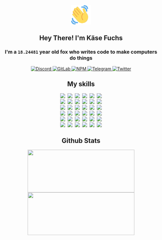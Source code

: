 <div><p align=center><img src=./resources/images/wave.gif width=64px height=64px></p><h2 align=center>Hey There! I'm Käse Fuchs</h2><h3 align=center>I'm a <code>18.24481</code> year old fox who writes code to make computers do things</h3><p align=center><a href=https://discord.com/users/507526681125322772><img alt=Discord src="https://img.shields.io/badge/Discord-5865F2?logo=discord&logoColor=white&style=flat-square#97bed1b71a17307e1b2ea34bffc11321"> </a><a href=https://gitlab.com/kasefuchs><img alt=GitLab src="https://img.shields.io/badge/GitLab-330F63?logo=gitlab&logoColor=white&style=flat-square#97bed1b71a17307e1b2ea34bffc11321"> </a><a href=https://npmjs.com/~kasefuchs><img alt=NPM src="https://img.shields.io/badge/NPM-CB3837?logo=npm&logoColor=white&style=flat-square#97bed1b71a17307e1b2ea34bffc11321"> </a><a href=https://t.me/kasefuchs><img alt=Telegram src="https://img.shields.io/badge/Telegram-2CA5E0?logo=telegram&logoColor=white&style=flat-square#97bed1b71a17307e1b2ea34bffc11321"> </a><a href=https://twitter.com/kasefuchs><img alt=Twitter src="https://img.shields.io/badge/Twitter-1DA1F2?logo=twitter&logoColor=white&style=flat-square#97bed1b71a17307e1b2ea34bffc11321"></a></p><h2 align=center>My skills</h2><p align=center><a href=https://aws.amazon.com/ ><picture><source srcset="https://skillicons.dev/icons?i=aws&theme=dark#97bed1b71a17307e1b2ea34bffc11321" media="(prefers-color-scheme: dark)"><source srcset="https://skillicons.dev/icons?i=aws&theme=light#97bed1b71a17307e1b2ea34bffc11321" media="(prefers-color-scheme: light), (prefers-color-scheme: no-preference)"><img src="https://skillicons.dev/icons?i=aws&theme=light#97bed1b71a17307e1b2ea34bffc11321"></picture></a>&nbsp;&nbsp;<a href=https://en.wikipedia.org/wiki/Bash_(Unix_shell)><picture><source srcset="https://skillicons.dev/icons?i=bash&theme=dark#97bed1b71a17307e1b2ea34bffc11321" media="(prefers-color-scheme: dark)"><source srcset="https://skillicons.dev/icons?i=bash&theme=light#97bed1b71a17307e1b2ea34bffc11321" media="(prefers-color-scheme: light), (prefers-color-scheme: no-preference)"><img src="https://skillicons.dev/icons?i=bash&theme=light#97bed1b71a17307e1b2ea34bffc11321"></picture></a>&nbsp;&nbsp;<a href=https://discord.com/developers/docs><picture><source srcset="https://skillicons.dev/icons?i=bots&theme=dark#97bed1b71a17307e1b2ea34bffc11321" media="(prefers-color-scheme: dark)"><source srcset="https://skillicons.dev/icons?i=bots&theme=light#97bed1b71a17307e1b2ea34bffc11321" media="(prefers-color-scheme: light), (prefers-color-scheme: no-preference)"><img src="https://skillicons.dev/icons?i=bots&theme=light#97bed1b71a17307e1b2ea34bffc11321"></picture></a>&nbsp;&nbsp;<a href=https://www.cloudflare.com/ ><picture><source srcset="https://skillicons.dev/icons?i=cloudflare&theme=dark#97bed1b71a17307e1b2ea34bffc11321" media="(prefers-color-scheme: dark)"><source srcset="https://skillicons.dev/icons?i=cloudflare&theme=light#97bed1b71a17307e1b2ea34bffc11321" media="(prefers-color-scheme: light), (prefers-color-scheme: no-preference)"><img src="https://skillicons.dev/icons?i=cloudflare&theme=light#97bed1b71a17307e1b2ea34bffc11321"></picture></a>&nbsp;&nbsp;<a href=https://en.wikipedia.org/wiki/CSS><picture><source srcset="https://skillicons.dev/icons?i=css&theme=dark#97bed1b71a17307e1b2ea34bffc11321" media="(prefers-color-scheme: dark)"><source srcset="https://skillicons.dev/icons?i=css&theme=light#97bed1b71a17307e1b2ea34bffc11321" media="(prefers-color-scheme: light), (prefers-color-scheme: no-preference)"><img src="https://skillicons.dev/icons?i=css&theme=light#97bed1b71a17307e1b2ea34bffc11321"></picture></a>&nbsp;&nbsp;<a href=https://www.docker.com/ ><picture><source srcset="https://skillicons.dev/icons?i=docker&theme=dark#97bed1b71a17307e1b2ea34bffc11321" media="(prefers-color-scheme: dark)"><source srcset="https://skillicons.dev/icons?i=docker&theme=light#97bed1b71a17307e1b2ea34bffc11321" media="(prefers-color-scheme: light), (prefers-color-scheme: no-preference)"><img src="https://skillicons.dev/icons?i=docker&theme=light#97bed1b71a17307e1b2ea34bffc11321"></picture></a><br><a href=https://www.electronjs.org/ ><picture><source srcset="https://skillicons.dev/icons?i=electron&theme=dark#97bed1b71a17307e1b2ea34bffc11321" media="(prefers-color-scheme: dark)"><source srcset="https://skillicons.dev/icons?i=electron&theme=light#97bed1b71a17307e1b2ea34bffc11321" media="(prefers-color-scheme: light), (prefers-color-scheme: no-preference)"><img src="https://skillicons.dev/icons?i=electron&theme=light#97bed1b71a17307e1b2ea34bffc11321"></picture></a>&nbsp;&nbsp;<a href=https://expressjs.com/ ><picture><source srcset="https://skillicons.dev/icons?i=express&theme=dark#97bed1b71a17307e1b2ea34bffc11321" media="(prefers-color-scheme: dark)"><source srcset="https://skillicons.dev/icons?i=express&theme=light#97bed1b71a17307e1b2ea34bffc11321" media="(prefers-color-scheme: light), (prefers-color-scheme: no-preference)"><img src="https://skillicons.dev/icons?i=express&theme=light#97bed1b71a17307e1b2ea34bffc11321"></picture></a>&nbsp;&nbsp;<a href=https://www.figma.com/ ><picture><source srcset="https://skillicons.dev/icons?i=figma&theme=dark#97bed1b71a17307e1b2ea34bffc11321" media="(prefers-color-scheme: dark)"><source srcset="https://skillicons.dev/icons?i=figma&theme=light#97bed1b71a17307e1b2ea34bffc11321" media="(prefers-color-scheme: light), (prefers-color-scheme: no-preference)"><img src="https://skillicons.dev/icons?i=figma&theme=light#97bed1b71a17307e1b2ea34bffc11321"></picture></a>&nbsp;&nbsp;<a href=https://firebase.google.com/ ><picture><source srcset="https://skillicons.dev/icons?i=firebase&theme=dark#97bed1b71a17307e1b2ea34bffc11321" media="(prefers-color-scheme: dark)"><source srcset="https://skillicons.dev/icons?i=firebase&theme=light#97bed1b71a17307e1b2ea34bffc11321" media="(prefers-color-scheme: light), (prefers-color-scheme: no-preference)"><img src="https://skillicons.dev/icons?i=firebase&theme=light#97bed1b71a17307e1b2ea34bffc11321"></picture></a>&nbsp;&nbsp;<a href=https://flask.palletsprojects.com/ ><picture><source srcset="https://skillicons.dev/icons?i=flask&theme=dark#97bed1b71a17307e1b2ea34bffc11321" media="(prefers-color-scheme: dark)"><source srcset="https://skillicons.dev/icons?i=flask&theme=light#97bed1b71a17307e1b2ea34bffc11321" media="(prefers-color-scheme: light), (prefers-color-scheme: no-preference)"><img src="https://skillicons.dev/icons?i=flask&theme=light#97bed1b71a17307e1b2ea34bffc11321"></picture></a>&nbsp;&nbsp;<a href=https://cloud.google.com/ ><picture><source srcset="https://skillicons.dev/icons?i=gcp&theme=dark#97bed1b71a17307e1b2ea34bffc11321" media="(prefers-color-scheme: dark)"><source srcset="https://skillicons.dev/icons?i=gcp&theme=light#97bed1b71a17307e1b2ea34bffc11321" media="(prefers-color-scheme: light), (prefers-color-scheme: no-preference)"><img src="https://skillicons.dev/icons?i=gcp&theme=light#97bed1b71a17307e1b2ea34bffc11321"></picture></a><br><a href=https://git-scm.com/ ><picture><source srcset="https://skillicons.dev/icons?i=git&theme=dark#97bed1b71a17307e1b2ea34bffc11321" media="(prefers-color-scheme: dark)"><source srcset="https://skillicons.dev/icons?i=git&theme=light#97bed1b71a17307e1b2ea34bffc11321" media="(prefers-color-scheme: light), (prefers-color-scheme: no-preference)"><img src="https://skillicons.dev/icons?i=git&theme=light#97bed1b71a17307e1b2ea34bffc11321"></picture></a>&nbsp;&nbsp;<a href=https://github.com/ ><picture><source srcset="https://skillicons.dev/icons?i=github&theme=dark#97bed1b71a17307e1b2ea34bffc11321" media="(prefers-color-scheme: dark)"><source srcset="https://skillicons.dev/icons?i=github&theme=light#97bed1b71a17307e1b2ea34bffc11321" media="(prefers-color-scheme: light), (prefers-color-scheme: no-preference)"><img src="https://skillicons.dev/icons?i=github&theme=light#97bed1b71a17307e1b2ea34bffc11321"></picture></a>&nbsp;&nbsp;<a href=https://gitlab.com/ ><picture><source srcset="https://skillicons.dev/icons?i=gitlab&theme=dark#97bed1b71a17307e1b2ea34bffc11321" media="(prefers-color-scheme: dark)"><source srcset="https://skillicons.dev/icons?i=gitlab&theme=light#97bed1b71a17307e1b2ea34bffc11321" media="(prefers-color-scheme: light), (prefers-color-scheme: no-preference)"><img src="https://skillicons.dev/icons?i=gitlab&theme=light#97bed1b71a17307e1b2ea34bffc11321"></picture></a>&nbsp;&nbsp;<a href=https://www.heroku.com/ ><picture><source srcset="https://skillicons.dev/icons?i=heroku&theme=dark#97bed1b71a17307e1b2ea34bffc11321" media="(prefers-color-scheme: dark)"><source srcset="https://skillicons.dev/icons?i=heroku&theme=light#97bed1b71a17307e1b2ea34bffc11321" media="(prefers-color-scheme: light), (prefers-color-scheme: no-preference)"><img src="https://skillicons.dev/icons?i=heroku&theme=light#97bed1b71a17307e1b2ea34bffc11321"></picture></a>&nbsp;&nbsp;<a href=https://en.wikipedia.org/wiki/HTML><picture><source srcset="https://skillicons.dev/icons?i=html&theme=dark#97bed1b71a17307e1b2ea34bffc11321" media="(prefers-color-scheme: dark)"><source srcset="https://skillicons.dev/icons?i=html&theme=light#97bed1b71a17307e1b2ea34bffc11321" media="(prefers-color-scheme: light), (prefers-color-scheme: no-preference)"><img src="https://skillicons.dev/icons?i=html&theme=light#97bed1b71a17307e1b2ea34bffc11321"></picture></a>&nbsp;&nbsp;<a href=https://en.wikipedia.org/wiki/JavaScript><picture><source srcset="https://skillicons.dev/icons?i=js&theme=dark#97bed1b71a17307e1b2ea34bffc11321" media="(prefers-color-scheme: dark)"><source srcset="https://skillicons.dev/icons?i=js&theme=light#97bed1b71a17307e1b2ea34bffc11321" media="(prefers-color-scheme: light), (prefers-color-scheme: no-preference)"><img src="https://skillicons.dev/icons?i=js&theme=light#97bed1b71a17307e1b2ea34bffc11321"></picture></a><br><a href=https://en.wikipedia.org/wiki/Linux><picture><source srcset="https://skillicons.dev/icons?i=linux&theme=dark#97bed1b71a17307e1b2ea34bffc11321" media="(prefers-color-scheme: dark)"><source srcset="https://skillicons.dev/icons?i=linux&theme=light#97bed1b71a17307e1b2ea34bffc11321" media="(prefers-color-scheme: light), (prefers-color-scheme: no-preference)"><img src="https://skillicons.dev/icons?i=linux&theme=light#97bed1b71a17307e1b2ea34bffc11321"></picture></a>&nbsp;&nbsp;<a href=https://mui.com/ ><picture><source srcset="https://skillicons.dev/icons?i=materialui&theme=dark#97bed1b71a17307e1b2ea34bffc11321" media="(prefers-color-scheme: dark)"><source srcset="https://skillicons.dev/icons?i=materialui&theme=light#97bed1b71a17307e1b2ea34bffc11321" media="(prefers-color-scheme: light), (prefers-color-scheme: no-preference)"><img src="https://skillicons.dev/icons?i=materialui&theme=light#97bed1b71a17307e1b2ea34bffc11321"></picture></a>&nbsp;&nbsp;<a href=https://en.wikipedia.org/wiki/Markdown><picture><source srcset="https://skillicons.dev/icons?i=md&theme=dark#97bed1b71a17307e1b2ea34bffc11321" media="(prefers-color-scheme: dark)"><source srcset="https://skillicons.dev/icons?i=md&theme=light#97bed1b71a17307e1b2ea34bffc11321" media="(prefers-color-scheme: light), (prefers-color-scheme: no-preference)"><img src="https://skillicons.dev/icons?i=md&theme=light#97bed1b71a17307e1b2ea34bffc11321"></picture></a>&nbsp;&nbsp;<a href=https://www.mongodb.com/ ><picture><source srcset="https://skillicons.dev/icons?i=mongodb&theme=dark#97bed1b71a17307e1b2ea34bffc11321" media="(prefers-color-scheme: dark)"><source srcset="https://skillicons.dev/icons?i=mongodb&theme=light#97bed1b71a17307e1b2ea34bffc11321" media="(prefers-color-scheme: light), (prefers-color-scheme: no-preference)"><img src="https://skillicons.dev/icons?i=mongodb&theme=light#97bed1b71a17307e1b2ea34bffc11321"></picture></a>&nbsp;&nbsp;<a href=https://www.mysql.com/ ><picture><source srcset="https://skillicons.dev/icons?i=mysql&theme=dark#97bed1b71a17307e1b2ea34bffc11321" media="(prefers-color-scheme: dark)"><source srcset="https://skillicons.dev/icons?i=mysql&theme=light#97bed1b71a17307e1b2ea34bffc11321" media="(prefers-color-scheme: light), (prefers-color-scheme: no-preference)"><img src="https://skillicons.dev/icons?i=mysql&theme=light#97bed1b71a17307e1b2ea34bffc11321"></picture></a>&nbsp;&nbsp;<a href=https://nextjs.org/ ><picture><source srcset="https://skillicons.dev/icons?i=nextjs&theme=dark#97bed1b71a17307e1b2ea34bffc11321" media="(prefers-color-scheme: dark)"><source srcset="https://skillicons.dev/icons?i=nextjs&theme=light#97bed1b71a17307e1b2ea34bffc11321" media="(prefers-color-scheme: light), (prefers-color-scheme: no-preference)"><img src="https://skillicons.dev/icons?i=nextjs&theme=light#97bed1b71a17307e1b2ea34bffc11321"></picture></a><br><a href=https://nodejs.org/en/ ><picture><source srcset="https://skillicons.dev/icons?i=nodejs&theme=dark#97bed1b71a17307e1b2ea34bffc11321" media="(prefers-color-scheme: dark)"><source srcset="https://skillicons.dev/icons?i=nodejs&theme=light#97bed1b71a17307e1b2ea34bffc11321" media="(prefers-color-scheme: light), (prefers-color-scheme: no-preference)"><img src="https://skillicons.dev/icons?i=nodejs&theme=light#97bed1b71a17307e1b2ea34bffc11321"></picture></a>&nbsp;&nbsp;<a href=https://www.postgresql.org/ ><picture><source srcset="https://skillicons.dev/icons?i=postgres&theme=dark#97bed1b71a17307e1b2ea34bffc11321" media="(prefers-color-scheme: dark)"><source srcset="https://skillicons.dev/icons?i=postgres&theme=light#97bed1b71a17307e1b2ea34bffc11321" media="(prefers-color-scheme: light), (prefers-color-scheme: no-preference)"><img src="https://skillicons.dev/icons?i=postgres&theme=light#97bed1b71a17307e1b2ea34bffc11321"></picture></a>&nbsp;&nbsp;<a href=https://learn.microsoft.com/en-us/powershell/ ><picture><source srcset="https://skillicons.dev/icons?i=powershell&theme=dark#97bed1b71a17307e1b2ea34bffc11321" media="(prefers-color-scheme: dark)"><source srcset="https://skillicons.dev/icons?i=powershell&theme=light#97bed1b71a17307e1b2ea34bffc11321" media="(prefers-color-scheme: light), (prefers-color-scheme: no-preference)"><img src="https://skillicons.dev/icons?i=powershell&theme=light#97bed1b71a17307e1b2ea34bffc11321"></picture></a>&nbsp;&nbsp;<a href=https://www.python.org/ ><picture><source srcset="https://skillicons.dev/icons?i=py&theme=dark#97bed1b71a17307e1b2ea34bffc11321" media="(prefers-color-scheme: dark)"><source srcset="https://skillicons.dev/icons?i=py&theme=light#97bed1b71a17307e1b2ea34bffc11321" media="(prefers-color-scheme: light), (prefers-color-scheme: no-preference)"><img src="https://skillicons.dev/icons?i=py&theme=light#97bed1b71a17307e1b2ea34bffc11321"></picture></a>&nbsp;&nbsp;<a href=https://www.raspberrypi.org/ ><picture><source srcset="https://skillicons.dev/icons?i=raspberrypi&theme=dark#97bed1b71a17307e1b2ea34bffc11321" media="(prefers-color-scheme: dark)"><source srcset="https://skillicons.dev/icons?i=raspberrypi&theme=light#97bed1b71a17307e1b2ea34bffc11321" media="(prefers-color-scheme: light), (prefers-color-scheme: no-preference)"><img src="https://skillicons.dev/icons?i=raspberrypi&theme=light#97bed1b71a17307e1b2ea34bffc11321"></picture></a>&nbsp;&nbsp;<a href=https://reactjs.org/ ><picture><source srcset="https://skillicons.dev/icons?i=react&theme=dark#97bed1b71a17307e1b2ea34bffc11321" media="(prefers-color-scheme: dark)"><source srcset="https://skillicons.dev/icons?i=react&theme=light#97bed1b71a17307e1b2ea34bffc11321" media="(prefers-color-scheme: light), (prefers-color-scheme: no-preference)"><img src="https://skillicons.dev/icons?i=react&theme=light#97bed1b71a17307e1b2ea34bffc11321"></picture></a><br><a href=https://redux.js.org/ ><picture><source srcset="https://skillicons.dev/icons?i=redux&theme=dark#97bed1b71a17307e1b2ea34bffc11321" media="(prefers-color-scheme: dark)"><source srcset="https://skillicons.dev/icons?i=redux&theme=light#97bed1b71a17307e1b2ea34bffc11321" media="(prefers-color-scheme: light), (prefers-color-scheme: no-preference)"><img src="https://skillicons.dev/icons?i=redux&theme=light#97bed1b71a17307e1b2ea34bffc11321"></picture></a>&nbsp;&nbsp;<a href=https://en.wikipedia.org/wiki/Regular_expression><picture><source srcset="https://skillicons.dev/icons?i=regex&theme=dark#97bed1b71a17307e1b2ea34bffc11321" media="(prefers-color-scheme: dark)"><source srcset="https://skillicons.dev/icons?i=regex&theme=light#97bed1b71a17307e1b2ea34bffc11321" media="(prefers-color-scheme: light), (prefers-color-scheme: no-preference)"><img src="https://skillicons.dev/icons?i=regex&theme=light#97bed1b71a17307e1b2ea34bffc11321"></picture></a>&nbsp;&nbsp;<a href=https://en.wikipedia.org/wiki/Sass_(stylesheet_language)><picture><source srcset="https://skillicons.dev/icons?i=sass&theme=dark#97bed1b71a17307e1b2ea34bffc11321" media="(prefers-color-scheme: dark)"><source srcset="https://skillicons.dev/icons?i=sass&theme=light#97bed1b71a17307e1b2ea34bffc11321" media="(prefers-color-scheme: light), (prefers-color-scheme: no-preference)"><img src="https://skillicons.dev/icons?i=sass&theme=light#97bed1b71a17307e1b2ea34bffc11321"></picture></a>&nbsp;&nbsp;<a href=https://www.typescriptlang.org/ ><picture><source srcset="https://skillicons.dev/icons?i=ts&theme=dark#97bed1b71a17307e1b2ea34bffc11321" media="(prefers-color-scheme: dark)"><source srcset="https://skillicons.dev/icons?i=ts&theme=light#97bed1b71a17307e1b2ea34bffc11321" media="(prefers-color-scheme: light), (prefers-color-scheme: no-preference)"><img src="https://skillicons.dev/icons?i=ts&theme=light#97bed1b71a17307e1b2ea34bffc11321"></picture></a>&nbsp;&nbsp;<a href=https://unity.com/ ><picture><source srcset="https://skillicons.dev/icons?i=unity&theme=dark#97bed1b71a17307e1b2ea34bffc11321" media="(prefers-color-scheme: dark)"><source srcset="https://skillicons.dev/icons?i=unity&theme=light#97bed1b71a17307e1b2ea34bffc11321" media="(prefers-color-scheme: light), (prefers-color-scheme: no-preference)"><img src="https://skillicons.dev/icons?i=unity&theme=light#97bed1b71a17307e1b2ea34bffc11321"></picture></a>&nbsp;&nbsp;<a href=https://workers.cloudflare.com/ ><picture><source srcset="https://skillicons.dev/icons?i=workers&theme=dark#97bed1b71a17307e1b2ea34bffc11321" media="(prefers-color-scheme: dark)"><source srcset="https://skillicons.dev/icons?i=workers&theme=light#97bed1b71a17307e1b2ea34bffc11321" media="(prefers-color-scheme: light), (prefers-color-scheme: no-preference)"><img src="https://skillicons.dev/icons?i=workers&theme=light#97bed1b71a17307e1b2ea34bffc11321"></picture></a><br></p><h2 align=center>Github Stats</h2><p align=center><picture><source srcset="https://github-readme-stats-kasefuchs.vercel.app/api/?count_private=true&hide_border=true&hide_rank=true&line_height=20&hide_title=true&username=Kasefuchs&theme=dark#97bed1b71a17307e1b2ea34bffc11321" media="(prefers-color-scheme: dark)"><source srcset="https://github-readme-stats-kasefuchs.vercel.app/api/?count_private=true&hide_border=true&hide_rank=true&line_height=20&hide_title=true&username=Kasefuchs&theme=light#97bed1b71a17307e1b2ea34bffc11321" media="(prefers-color-scheme: light), (prefers-color-scheme: no-preference)"><img align=middle width=350 height=140 src="https://github-readme-stats-kasefuchs.vercel.app/api/?count_private=true&hide_border=true&hide_rank=true&line_height=20&hide_title=true&username=Kasefuchs&theme=light#97bed1b71a17307e1b2ea34bffc11321"></picture><picture><source srcset="https://github-readme-stats-kasefuchs.vercel.app/api/top-langs/?count_private=true&hide_border=true&layout=compact&username=Kasefuchs&theme=dark#97bed1b71a17307e1b2ea34bffc11321" media="(prefers-color-scheme: dark)"><source srcset="https://github-readme-stats-kasefuchs.vercel.app/api/top-langs/?count_private=true&hide_border=true&layout=compact&username=Kasefuchs&theme=light#97bed1b71a17307e1b2ea34bffc11321" media="(prefers-color-scheme: light), (prefers-color-scheme: no-preference)"><img align=middle width=350 height=140 src="https://github-readme-stats-kasefuchs.vercel.app/api/top-langs/?count_private=true&hide_border=true&layout=compact&username=Kasefuchs&theme=light#97bed1b71a17307e1b2ea34bffc11321"></picture></p><img src="https://hit.yhype.me/github/profile?user_id=64592097#97bed1b71a17307e1b2ea34bffc11321" alt=""></div>